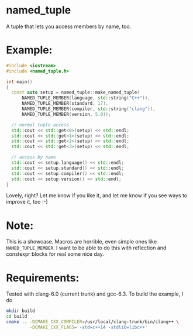 # named_tuple
A tuple that lets you access members by name, too.

# Example:
```C++
#include <iostream>
#include <named_tuple.h>

int main()
{
  const auto setup = named_tuple::make_named_tuple(
      NAMED_TUPLE_MEMBER(language, std::string("C++")),
      NAMED_TUPLE_MEMBER(standard, 17),
      NAMED_TUPLE_MEMBER(compiler, std::string("clang")),
      NAMED_TUPLE_MEMBER(version, 5.0));

  // normal tuple access
  std::cout << std::get<0>(setup) << std::endl;
  std::cout << std::get<1>(setup) << std::endl;
  std::cout << std::get<2>(setup) << std::endl;
  std::cout << std::get<3>(setup) << std::endl;

  // access by name
  std::cout << setup.language() << std::endl;
  std::cout << setup.standard() << std::endl;
  std::cout << setup.compiler() << std::endl;
  std::cout << setup.version() << std::endl;
}
```

Lovely, right? Let me know if you like it, and let me know if you see ways to improve it, too :-)

# Note:
This is a showcase. Macros are horrible, even simple ones like `NAMED_TUPLE_MEMBER`. I want to be able to do this with reflection and constexpr blocks for real some nice day.

# Requirements:
Tested with clang-6.0 (current trunk) and gcc-6.3. To build the example, I do

```bash
mkdir build
cd build
cmake .. -DCMAKE_CXX_COMPILER=/usr/local/clang-trunk/bin/clang++ \
         -DCMAKE_CXX_FLAGS='-std=c++14 -stdlib=libc++'
```


